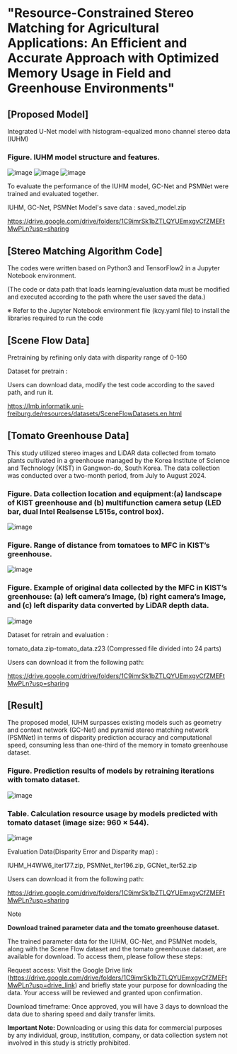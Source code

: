 # "Resource-Constrained Stereo Matching for Agricultural Applications: An Efficient and Accurate Approach with Optimized Memory Usage in Field and Greenhouse Environments"

## [Proposed Model]

Integrated U-Net model with histogram-equalized mono channel stereo data (IUHM)

### **Figure. IUHM model structure and features.**
![image](https://github.com/user-attachments/assets/48e6205c-30a3-4157-810f-1fdb47aec45d)
![image](https://github.com/user-attachments/assets/04ba8194-92a8-40b3-923f-f2d928e0c160)
![image](https://github.com/user-attachments/assets/2add8710-5c49-431f-b1f8-5fd96270e973)

To evaluate the performance of the IUHM model, GC-Net and PSMNet were trained and evaluated together.

IUHM, GC-Net, PSMNet Model's save data : saved_model.zip

https://drive.google.com/drive/folders/1C9imrSk1bZTLQYUEmxgvCfZMEFtMwPLn?usp=sharing

## [Stereo Matching Algorithm Code]

The codes were written based on Python3 and TensorFlow2 in a Jupyter Notebook environment.

(The code or data path that loads learning/evaluation data must be modified and executed according to the path where the user saved the data.)

※ Refer to the Jupyter Notebook environment file (kcy.yaml file) to install the libraries required to run the code
   
## [Scene Flow Data]

Pretraining by refining only data with disparity range of 0-160

Dataset for pretrain :

Users can download data, modify the test code according to the saved path, and run it.

https://lmb.informatik.uni-freiburg.de/resources/datasets/SceneFlowDatasets.en.html

## [Tomato Greenhouse Data]

This study utilized stereo images and LiDAR data collected from tomato plants cultivated in a greenhouse managed by the Korea Institute of Science and Technology (KIST) in Gangwon-do, South Korea. The data collection was conducted over a two-month period, from July to August 2024.

### **Figure. Data collection location and equipment:(a) landscape of KIST greenhouse and (b) multifunction camera setup (LED bar, dual Intel Realsense L515s, control box).**
![image](https://github.com/user-attachments/assets/a31c504a-04d5-4802-bd65-4308dbfd0f7f)

### **Figure. Range of distance from tomatoes to MFC in KIST’s greenhouse.**
![image](https://github.com/user-attachments/assets/d67b6212-3a7a-4fb1-af1a-97fe7428627f)

### **Figure. Example of original data collected by the MFC in KIST’s greenhouse: (a) left camera’s Image, (b) right camera’s Image, and (c) left disparity data converted by LiDAR depth data.**
![image](https://github.com/user-attachments/assets/a5ca5580-56c7-49c7-9003-122c6ac4402f)


Dataset for retrain and evaluation :

tomato_data.zip-tomato_data.z23 (Compressed file divided into 24 parts)

Users can download it from the following path:

https://drive.google.com/drive/folders/1C9imrSk1bZTLQYUEmxgvCfZMEFtMwPLn?usp=sharing



## [Result]

The proposed model, IUHM surpasses existing models such as geometry and context network (GC-Net) and pyramid stereo matching network (PSMNet)
in terms of disparity prediction accuracy and computational speed,
consuming less than one-third of the memory in tomato greenhouse dataset.

### **Figure. Prediction results of models by retraining iterations with tomato dataset.**
![image](https://github.com/user-attachments/assets/42829cbc-ad43-45d8-81a6-cf1901588931)

### **Table. Calculation resource usage by models predicted with tomato dataset (image size: 960 × 544).**
![image](https://github.com/user-attachments/assets/e990a3ea-594a-4a8b-b8f9-07be78c07c07)

Evaluation Data(Disparity Error and Disparity map) :

IUHM_H4WW6_iter177.zip, PSMNet_iter196.zip, GCNet_iter52.zip

Users can download it from the following path:

https://drive.google.com/drive/folders/1C9imrSk1bZTLQYUEmxgvCfZMEFtMwPLn?usp=sharing


> [!NOTE]
> **Download trained parameter data and the tomato greenhouse dataset.**
> 
> The trained parameter data for the IUHM, GC-Net, and PSMNet models, along with the Scene Flow dataset and the tomato greenhouse dataset, are available for download. To access them, please follow these steps:
>
> Request access: Visit the Google Drive link (https://drive.google.com/drive/folders/1C9imrSk1bZTLQYUEmxgvCfZMEFtMwPLn?usp=drive_link) and briefly state your purpose for downloading the data. Your access will be reviewed and granted upon confirmation.
> 
> Download timeframe: Once approved, you will have 3 days to download the data due to sharing speed and daily transfer limits.
> 
> **Important Note:**
> Downloading or using this data for commercial purposes by any individual, group, institution, company, or data collection system not involved in this study is strictly prohibited.
